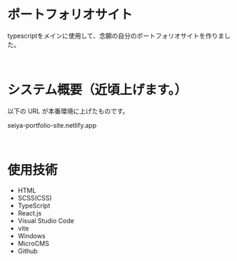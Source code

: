 # ポートフォリオサイト

typescriptをメインに使用して、念願の自分のポートフォリオサイトを作りました。

<br>

# システム概要（近頃上げます。）

以下の URL が本番環境に上げたものです。

seiya-portfolio-site.netlify.app

<br>

# 使用技術

- HTML
- SCSS(CSS)
- TypeScript
- React.js
- Visual Studio Code
- vite
- Windows
- MicroCMS
- Github
